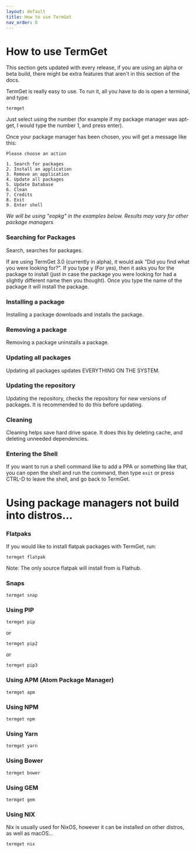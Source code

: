 ```yaml
---
layout: default
title: How to use TermGet
nav_order: 8
---
```


# How to use TermGet

This section gets updated with every release, if you are using an alpha or beta build, there might be extra features that aren't in this section of the docs.

TermGet is really easy to use. To run it, all you have to do is open a terminal, and type:

    termget


Just select using the number (for example if my package manager was apt-get, I would type the number 1, and press enter).

Once your package manager has been chosen, you will get a message like this:

    Please choose an action

    1. Search for packages
    2. Install an application
    3. Remove an application
    4. Update all packages
    5. Update Database
    6. Clean
    7. Credits
    8. Exit
    9. Enter shell

*We will be using "eopkg" in the examples below.*
*Results may vary for other package managers*

### Searching for Packages

Search, searches for packages.

If are using TermGet 3.0 (currently in alpha), it would ask "Did you find what you were looking for?". If you type y (For yes), then it asks you for the package to install (just in case the package you were looking for had a slightly different name then you thought). Once you type the name of the package it will install the package.

### Installing a package

Installing a package downloads and installs the package.

### Removing a package

Removing a package uninstalls a package.

### Updating all packages

Updating all packages updates EVERYTHING ON THE SYSTEM.

### Updating the repository

Updating the repository, checks the repository for new versions of packages. It is recommended to do this before updating.

### Cleaning

Cleaning helps save hard drive space. It does this by deleting cache, and deleting unneeded dependencies.

### Entering the Shell

If you want to run a shell command like to add a PPA or something like that, you can open the shell and run the command, then type ```exit``` or press CTRL-D to leave the shell, and go back to TermGet.

# Using package managers not build into distros...

### Flatpaks

If you would like to install flatpak packages with TermGet, run:

```termget flatpak```

Note: The only source flatpak will install from is Flathub.

### Snaps

```termget snap```

### Using PIP

```termget pip```

or

```termget pip2```

or

```termget pip3```

### Using APM (Atom Package Manager)

```termget apm```

### Using NPM

```termget npm```

### Using Yarn

```termget yarn```

### Using Bower

```termget bower```

### Using GEM

```termget gem```

### Using NIX

Nix is usually used for NixOS, however it can be installed on other distros, as well as macOS...

```termget nix```
